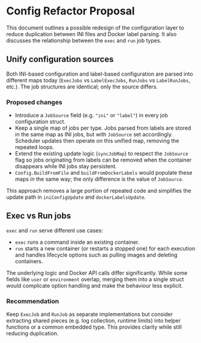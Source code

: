 # Config Refactor Proposal

This document outlines a possible redesign of the configuration layer to reduce
duplication between INI files and Docker label parsing. It also discusses the
relationship between the `exec` and `run` job types.

## Unify configuration sources

Both INI-based configuration and label-based configuration are parsed into
different maps today (`ExecJobs` vs `LabelExecJobs`, `RunJobs` vs
`LabelRunJobs`, etc.). The job structures are identical; only the source differs.

### Proposed changes

* Introduce a `JobSource` field (e.g. `"ini"` or `"label"`) in every job
  configuration struct.
* Keep a single map of jobs per type. Jobs parsed from labels are stored in the
  same map as INI jobs, but with `JobSource` set accordingly. Scheduler updates
  then operate on this unified map, removing the repeated loops.
* Extend the existing update logic (`syncJobMap`) to respect the `JobSource`
  flag so jobs originating from labels can be removed when the container
  disappears while INI jobs stay persistent.
* `Config.BuildFromFile` and `buildFromDockerLabels` would populate these maps
  in the same way; the only difference is the value of `JobSource`.

This approach removes a large portion of repeated code and simplifies the update
path in `iniConfigUpdate` and `dockerLabelsUpdate`.

## Exec vs Run jobs

`exec` and `run` serve different use cases:

* `exec` runs a command inside an existing container.
* `run` starts a new container (or restarts a stopped one) for each execution and
  handles lifecycle options such as pulling images and deleting containers.

The underlying logic and Docker API calls differ significantly. While some
fields like `user` or `environment` overlap, merging them into a single struct
would complicate option handling and make the behaviour less explicit.

### Recommendation

Keep `ExecJob` and `RunJob` as separate implementations but consider extracting
shared pieces (e.g. log collection, runtime limits) into helper functions or a
common embedded type. This provides clarity while still reducing duplication.

